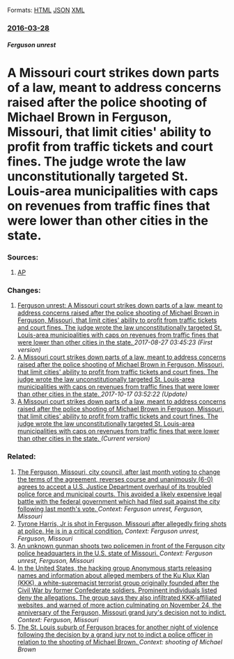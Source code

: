 
Formats: [HTML](/news/2016/03/28/a-missouri-court-strikes-down-parts-of-a-law-meant-to-address-concerns-raised-after-the-police-shooting-of-michael-brown-in-ferguson-miss.html)  [JSON](/news/2016/03/28/a-missouri-court-strikes-down-parts-of-a-law-meant-to-address-concerns-raised-after-the-police-shooting-of-michael-brown-in-ferguson-miss.json)  [XML](/news/2016/03/28/a-missouri-court-strikes-down-parts-of-a-law-meant-to-address-concerns-raised-after-the-police-shooting-of-michael-brown-in-ferguson-miss.xml)  

### [2016-03-28](/news/2016/03/28/index.md)

##### Ferguson unrest
#  A Missouri court strikes down parts of a law, meant to address concerns raised after the police shooting of Michael Brown in Ferguson, Missouri, that limit cities' ability to profit from traffic tickets and court fines. The judge wrote the law unconstitutionally targeted St. Louis-area municipalities with caps on revenues from traffic fines that were lower than other cities in the state. 




### Sources:

1. [AP](http://bigstory.ap.org/article/0d3eb4e5ca934c8ba6c6370ef598f2a1/court-strikes-down-law-passed-after-doj-report-ferguson)

### Changes:

1. [Ferguson unrest: A Missouri court strikes down parts of a law, meant to address concerns raised after the police shooting of Michael Brown in Ferguson, Missouri, that limit cities' ability to profit from traffic tickets and court fines. The judge wrote the law unconstitutionally targeted St. Louis-area municipalities with caps on revenues from traffic fines that were lower than other cities in the state. ](/news/2016/03/28/ferguson-unrest-a-missouri-court-strikes-down-parts-of-a-law-meant-to-address-concerns-raised-after-the-police-shooting-of-michael-brown-i.md) _2017-08-27 03:45:23 (First version)_
2. [A Missouri court strikes down parts of a law, meant to address concerns raised after the police shooting of Michael Brown in Ferguson, Missouri, that limit cities' ability to profit from traffic tickets and court fines. The judge wrote the law unconstitutionally targeted St. Louis-area municipalities with caps on revenues from traffic fines that were lower than other cities in the state. ](/news/2016/03/28/a-missouri-court-strikes-down-parts-of-a-law-meant-to-address-concerns-raised-after-the-police-shooting-of-michael-brown-in-ferguson-misso.md) _2017-10-17 03:52:22 (Update)_
2. [ A Missouri court strikes down parts of a law, meant to address concerns raised after the police shooting of Michael Brown in Ferguson, Missouri, that limit cities' ability to profit from traffic tickets and court fines. The judge wrote the law unconstitutionally targeted St. Louis-area municipalities with caps on revenues from traffic fines that were lower than other cities in the state. ](/news/2016/03/28/a-missouri-court-strikes-down-parts-of-a-law-meant-to-address-concerns-raised-after-the-police-shooting-of-michael-brown-in-ferguson-miss.md) _(Current version)_

### Related:

1. [The Ferguson, Missouri, city council, after last month voting to change the terms of the agreement, reverses course and unanimously (6-0) agrees to accept a U.S. Justice Department overhaul of its troubled police force and municipal courts. This avoided a likely expensive legal battle with the federal government which had filed suit against the city following last month's vote. ](/news/2016/03/15/the-ferguson-missouri-city-council-after-last-month-voting-to-change-the-terms-of-the-agreement-reverses-course-and-unanimously-6-0-ag.md) _Context: Ferguson unrest, Ferguson, Missouri_
2. [Tyrone Harris, Jr is shot in Ferguson, Missouri after allegedly firing shots at police. He is in a critical condition.](/news/2015/08/9/tyrone-harris-jr-is-shot-in-ferguson-missouri-after-allegedly-firing-shots-at-police-he-is-in-a-critical-condition.md) _Context: Ferguson unrest, Ferguson, Missouri_
3. [An unknown gunman shoots two policemen in front of the Ferguson city police headquarters in the U.S. state of Missouri. ](/news/2015/03/12/an-unknown-gunman-shoots-two-policemen-in-front-of-the-ferguson-city-police-headquarters-in-the-u-s-state-of-missouri.md) _Context: Ferguson unrest, Ferguson, Missouri_
4. [In the United States, the hacking group Anonymous starts releasing names and information about alleged members of the Ku Klux Klan (KKK), a white-supremacist terrorist group originally founded after the Civil War by former Confederate soldiers. Prominent individuals listed deny the allegations. The group says they also infiltrated KKK-affiliated websites, and warned of more action culminating on November 24, the anniversary of the Ferguson, Missouri grand jury's decision not to indict. ](/news/2015/11/2/in-the-united-states-the-hacking-group-anonymous-starts-releasing-names-and-information-about-alleged-members-of-the-ku-klux-klan-kkk-a.md) _Context: Ferguson, Missouri_
5. [The St. Louis suburb of Ferguson braces for another night of violence following the decision by a grand jury not to indict a police officer in relation to the shooting of Michael Brown. ](/news/2014/11/25/the-st-louis-suburb-of-ferguson-braces-for-another-night-of-violence-following-the-decision-by-a-grand-jury-not-to-indict-a-police-officer.md) _Context: shooting of Michael Brown_
